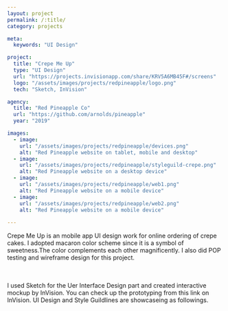 ```yaml
---
layout: project
permalink: /:title/
category: projects

meta:
  keywords: "UI Design"

project:
  title: "Crepe Me Up"
  type: "UI Design"
  url: "https://projects.invisionapp.com/share/KRV5A6MB45F#/screens"
  logo: "/assets/images/projects/redpineapple/logo.png"
  tech: "Sketch, InVision"

agency:
  title: "Red Pineapple Co"
  url: "https://github.com/arnolds/pineapple"
  year: "2019"

images:
  - image:
    url: "/assets/images/projects/redpineapple/devices.png"
    alt: "Red Pineapple website on tablet, mobile and desktop"
  - image:
    url: "/assets/images/projects/redpineapple/styleguild-crepe.png"
    alt: "Red Pineapple website on a desktop device"
  - image:
    url: "/assets/images/projects/redpineapple/web1.png"
    alt: "Red Pineapple website on a mobile device"
  - image:
    url: "/assets/images/projects/redpineapple/web2.png"
    alt: "Red Pineapple website on a mobile device"
 
---
```

<p>Crepe Me Up is an mobile app UI design work for online ordering of crepe cakes. I adopted macaron color scheme since it is a symbol of sweetness.The color complements each other magnificently. I also did POP testing and wireframe design for this project.
   
 <br><br>I used Sketch for the Uer Interface Design part and created interactive mockup by InVision. You can check up the prototyping from this link on InVision. UI Design and Style Guildlines are showcaseing as followings.</p>
